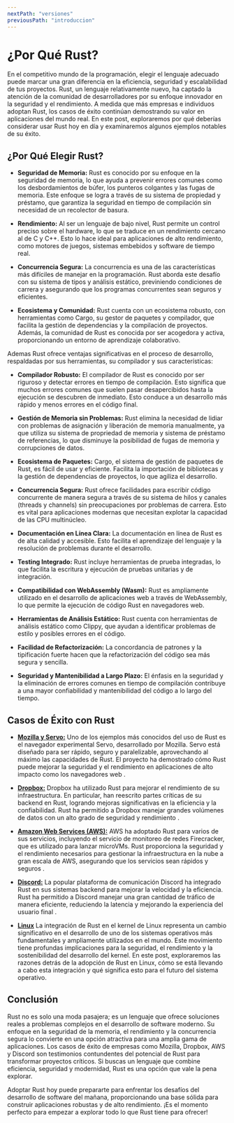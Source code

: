 ```yaml
---
nextPath: "versiones"
previousPath: "introduccion"
---
```


# ¿Por Qué Rust?

En el competitivo mundo de la programación, elegir el lenguaje adecuado puede marcar una gran diferencia en la eficiencia, seguridad y escalabilidad de tus proyectos. Rust, un lenguaje relativamente nuevo, ha captado la atención de la comunidad de desarrolladores por su enfoque innovador en la seguridad y el rendimiento. A medida que más empresas e individuos adoptan Rust, los casos de éxito continúan demostrando su valor en aplicaciones del mundo real. En este post, exploraremos por qué deberías considerar usar Rust hoy en día y examinaremos algunos ejemplos notables de su éxito.

## ¿Por Qué Elegir Rust?

- **Seguridad de Memoria:** Rust es conocido por su enfoque en la seguridad de memoria, lo que ayuda a prevenir errores comunes como los desbordamientos de búfer, los punteros colgantes y las fugas de memoria. Este enfoque se logra a través de su sistema de propiedad y préstamo, que garantiza la seguridad en tiempo de compilación sin necesidad de un recolector de basura.

- **Rendimiento:** Al ser un lenguaje de bajo nivel, Rust permite un control preciso sobre el hardware, lo que se traduce en un rendimiento cercano al de C y C++. Esto lo hace ideal para aplicaciones de alto rendimiento, como motores de juegos, sistemas embebidos y software de tiempo real.

- **Concurrencia Segura:** La concurrencia es una de las características más difíciles de manejar en la programación. Rust aborda este desafío con su sistema de tipos y análisis estático, previniendo condiciones de carrera y asegurando que los programas concurrentes sean seguros y eficientes.

- **Ecosistema y Comunidad:** Rust cuenta con un ecosistema robusto, con herramientas como Cargo, su gestor de paquetes y compilador, que facilita la gestión de dependencias y la compilación de proyectos. Además, la comunidad de Rust es conocida por ser acogedora y activa, proporcionando un entorno de aprendizaje colaborativo.

Ademas Rust ofrece ventajas significativas en el proceso de desarrollo, respaldadas por sus herramientas, su compilador y sus características:

- **Compilador Robusto:** El compilador de Rust es conocido por ser riguroso y detectar errores en tiempo de compilación. Esto significa que muchos errores comunes que suelen pasar desapercibidos hasta la ejecución se descubren de inmediato. Esto conduce a un desarrollo más rápido y menos errores en el código final.

- **Gestión de Memoria sin Problemas:** Rust elimina la necesidad de lidiar con problemas de asignación y liberación de memoria manualmente, ya que utiliza su sistema de propriedad de memoria y sistema de préstamo de referencias, lo que disminuye la posibilidad de fugas de memoria y corrupciones de datos.

- **Ecosistema de Paquetes:** Cargo, el sistema de gestión de paquetes de Rust, es fácil de usar y eficiente. Facilita la importación de bibliotecas y la gestión de dependencias de proyectos, lo que agiliza el desarrollo.

- **Concurrencia Segura:** Rust ofrece facilidades para escribir código concurrente de manera segura a través de su sistema de hilos y canales (threads y channels) sin preocupaciones por problemas de carrera. Esto es vital para aplicaciones modernas que necesitan explotar la capacidad de las CPU multinúcleo.

- **Documentación en Línea Clara:** La documentación en línea de Rust es de alta calidad y accesible. Esto facilita el aprendizaje del lenguaje y la resolución de problemas durante el desarrollo.

- **Testing Integrado:**
    Rust incluye herramientas de prueba integradas, lo que facilita la escritura y ejecución de pruebas unitarias y de integración.

- **Compatibilidad con WebAssembly (Wasm):**
    Rust es ampliamente utilizado en el desarrollo de aplicaciones web a través de WebAssembly, lo que permite la ejecución de código Rust en navegadores web.

- **Herramientas de Análisis Estático:**
    Rust cuenta con herramientas de análisis estático como Clippy, que ayudan a identificar problemas de estilo y posibles errores en el código.

- **Facilidad de Refactorización:**
    La concordancia de patrones y la tipificación fuerte hacen que la refactorización del código sea más segura y sencilla.

- **Seguridad y Mantenibilidad a Largo Plazo:**
    El énfasis en la seguridad y la eliminación de errores comunes en tiempo de compilación contribuye a una mayor confiabilidad y mantenibilidad del código a lo largo del tiempo.

## Casos de Éxito con Rust

- [**Mozilla y Servo:**](https://github.com/servo/servo)
    Uno de los ejemplos más conocidos del uso de Rust es el navegador experimental Servo, desarrollado por Mozilla. Servo está diseñado para ser rápido, seguro y paralelizable, aprovechando al máximo las capacidades de Rust. El proyecto ha demostrado cómo Rust puede mejorar la seguridad y el rendimiento en aplicaciones de alto impacto como los navegadores web .

- [**Dropbox:**](https://dropbox.tech/application/why-we-built-a-custom-rust-library-for-capture)
    Dropbox ha utilizado Rust para mejorar el rendimiento de su infraestructura. En particular, han reescrito partes críticas de su backend en Rust, logrando mejoras significativas en la eficiencia y la confiabilidad. Rust ha permitido a Dropbox manejar grandes volúmenes de datos con un alto grado de seguridad y rendimiento .

- [**Amazon Web Services (AWS):**](https://aws.amazon.com/es/blogs/opensource/sustainability-with-rust)
    AWS ha adoptado Rust para varios de sus servicios, incluyendo el servicio de monitoreo de redes Firecracker, que es utilizado para lanzar microVMs. Rust proporciona la seguridad y el rendimiento necesarios para gestionar la infraestructura en la nube a gran escala de AWS, asegurando que los servicios sean rápidos y seguros  .

- [**Discord:**](https://discord.com/blog/why-discord-is-switching-from-go-to-rust)
    La popular plataforma de comunicación Discord ha integrado Rust en sus sistemas backend para mejorar la velocidad y la eficiencia. Rust ha permitido a Discord manejar una gran cantidad de tráfico de manera eficiente, reduciendo la latencia y mejorando la experiencia del usuario final .

- [**Linux**](https://git.kernel.org/pub/scm/linux/kernel/git/torvalds/linux.git/commit/?id=8aebac82933ff1a7c8eede18cab11e1115e2062b)
    La integración de Rust en el kernel de Linux representa un cambio significativo en el desarrollo de uno de los sistemas operativos más fundamentales y ampliamente utilizados en el mundo. Este movimiento tiene profundas implicaciones para la seguridad, el rendimiento y la sostenibilidad del desarrollo del kernel. En este post, exploraremos las razones detrás de la adopción de Rust en Linux, cómo se está llevando a cabo esta integración y qué significa esto para el futuro del sistema operativo.

## Conclusión

Rust no es solo una moda pasajera; es un lenguaje que ofrece soluciones reales a problemas complejos en el desarrollo de software moderno. Su enfoque en la seguridad de la memoria, el rendimiento y la concurrencia segura lo convierte en una opción atractiva para una amplia gama de aplicaciones. Los casos de éxito de empresas como Mozilla, Dropbox, AWS y Discord son testimonios contundentes del potencial de Rust para transformar proyectos críticos. Si buscas un lenguaje que combine eficiencia, seguridad y modernidad, Rust es una opción que vale la pena explorar.

Adoptar Rust hoy puede prepararte para enfrentar los desafíos del desarrollo de software del mañana, proporcionando una base sólida para construir aplicaciones robustas y de alto rendimiento. ¡Es el momento perfecto para empezar a explorar todo lo que Rust tiene para ofrecer!

